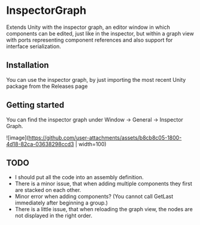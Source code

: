 # InspectorGraph
Extends Unity with the inspector graph, an editor window in which components can be edited, just like in the inspector, but within a graph view with ports representing component references and also support for interface serialization.

## Installation
You can use the inspector graph, by just importing the most recent Unity package from the Releases page

## Getting started
You can find the inspector graph under Window -> General -> Inspector Graph. 

![image](https://github.com/user-attachments/assets/b8cb8c05-1800-4d18-82ca-03638298ccd3 | width=100)


## TODO

* I should put all the code into an assembly definition.
* There is a minor issue, that when adding multiple components they first are stacked on each other.
* Minor error when adding components? (You cannot call GetLast immediately after beginning a group.)
* There is a little issue, that when reloading the graph view, the nodes are not displayed in the right order.
